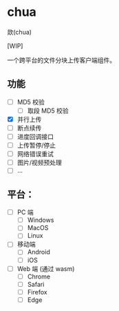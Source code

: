 # chua

欻(chua)

[WIP]

一个跨平台的文件分块上传客户端组件。

## 功能

* [ ] MD5 校验
    * [ ] 取段 MD5 校验
* [x] 并行上传
* [ ] 断点续传
* [ ] 进度回调接口
* [ ] 上传暂停/停止
* [ ] 网络错误重试
* [ ] 图片/视频预处理
* [ ] ...

## 平台：

* [ ] PC 端
    * [ ] Windows
    * [ ] MacOS
    * [ ] Linux
* [ ] 移动端
    * [ ] Android
    * [ ] iOS
* [ ] Web 端 (通过 wasm)
    * [ ] Chrome
    * [ ] Safari
    * [ ] Firefox
    * [ ] Edge